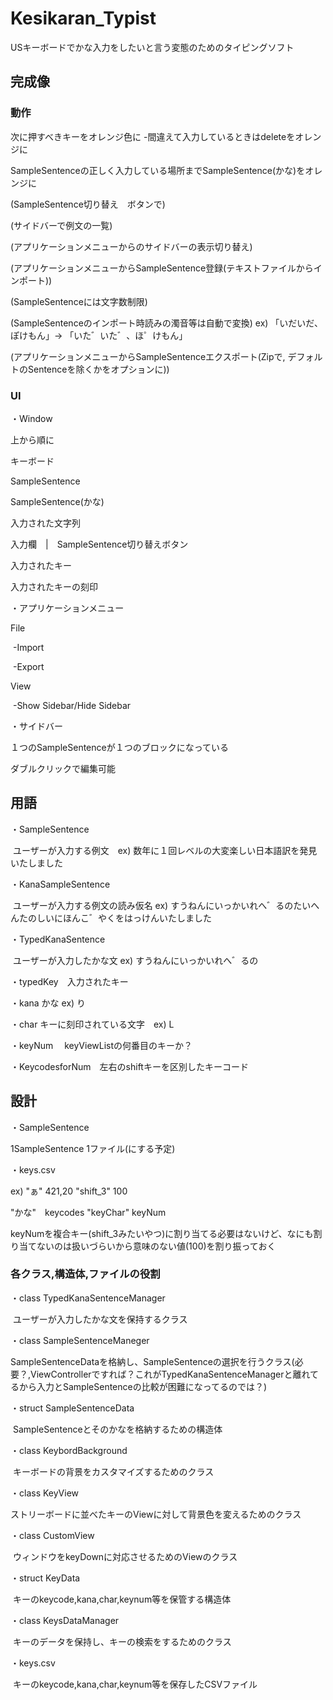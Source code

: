 # Kesikaran_Typist

USキーボードでかな入力をしたいと言う変態のためのタイピングソフト



## 完成像

### 動作

次に押すべきキーをオレンジ色に -間違えて入力しているときはdeleteをオレンジに

SampleSentenceの正しく入力している場所までSampleSentence(かな)をオレンジに

(SampleSentence切り替え　ボタンで)

(サイドバーで例文の一覧)

(アプリケーションメニューからのサイドバーの表示切り替え)

(アプリケーションメニューからSampleSentence登録(テキストファイルからインポート))

(SampleSentenceには文字数制限)

(SampleSentenceのインポート時読みの濁音等は自動で変換) ex) 「いだいだ、ぽけもん」-> 「いた゛いた゛、ほ゜けもん」

(アプリケーションメニューからSampleSentenceエクスポート(Zipで, デフォルトのSentenceを除くかをオプションに))





### UI

・Window

上から順に

キーボード

SampleSentence

SampleSentence(かな)

入力された文字列

入力欄　|　SampleSentence切り替えボタン 

入力されたキー

入力されたキーの刻印

・アプリケーションメニュー

File

​	-Import

​	-Export 

View

​	-Show Sidebar/Hide Sidebar

・サイドバー

１つのSampleSentenceが１つのブロックになっている

ダブルクリックで編集可能





## 用語

・SampleSentence

​	ユーザーが入力する例文　ex) 数年に１回レベルの大変楽しい日本語訳を発見いたしました

・KanaSampleSentence

​		ユーザーが入力する例文の読み仮名 ex) すうねんにいっかいれへ゛るのたいへんたのしいにほんこ゛やくをはっけんいたしました

・TypedKanaSentence

​		ユーザーが入力したかな文 ex) すうねんにいっかいれへ゛るの

・typedKey　入力されたキー

・kana かな  ex) り

・char キーに刻印されている文字　ex) L

・keyNum　 keyViewListの何番目のキーか？

・KeycodesforNum　左右のshiftキーを区別したキーコード



## 設計

・SampleSentence

1SampleSentence 1ファイル(にする予定)

・keys.csv

ex) "ぁ" 421,20 "shift_3" 100

"かな"　keycodes "keyChar" keyNum

keyNumを複合キー(shift_3みたいやつ)に割り当てる必要はないけど、なにも割り当てないのは扱いづらいから意味のない値(100)を割り振っておく

### 各クラス,構造体,ファイルの役割

・class TypedKanaSentenceManager

​	ユーザーが入力したかな文を保持するクラス

・class SampleSentenceManeger 

​	SampleSentenceDataを格納し、SampleSentenceの選択を行うクラス(必要？,ViewControllerですれば？これがTypedKanaSentenceManagerと離れてるから入力とSampleSentenceの比較が困難になってるのでは？)

・struct SampleSentenceData

​	SampleSentenceとそのかなを格納するための構造体

・class KeybordBackground

​	キーボードの背景をカスタマイズするためのクラス

・class KeyView

​	ストリーボードに並べたキーのViewに対して背景色を変えるためのクラス

・class CustomView

​	ウィンドウをkeyDownに対応させるためのViewのクラス

・struct KeyData

​	キーのkeycode,kana,char,keynum等を保管する構造体

・class KeysDataManager

​	キーのデータを保持し、キーの検索をするためのクラス

・keys.csv

​	キーのkeycode,kana,char,keynum等を保存したCSVファイル





